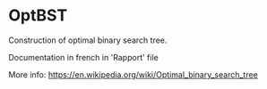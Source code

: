 # OptBST

Construction of optimal binary search tree.

Documentation in french in 'Rapport' file

More info: https://en.wikipedia.org/wiki/Optimal_binary_search_tree
